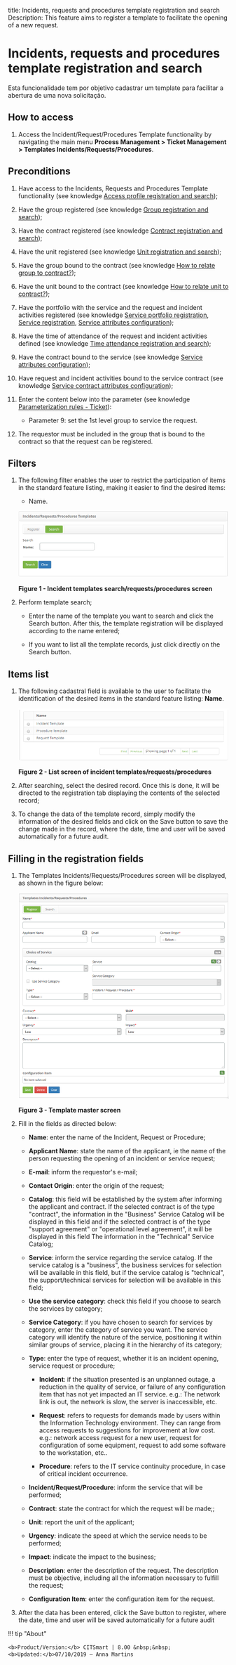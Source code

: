 title: Incidents, requests and procedures template registration and search
Description: This feature aims to register a template to facilitate the opening of a new request.

# Incidents, requests and procedures template registration and search

Esta funcionalidade tem por objetivo cadastrar um template para facilitar a
abertura de uma nova solicitação.

How to access
------------

1.  Access the Incident/Request/Procedures Template functionality by navigating the main menu **Process Management > Ticket Management > Templates Incidents/Requests/Procedures**.

Preconditions
-------------

1.  Have access to the Incidents, Requests and Procedures Template functionality (see knowledge [Access profile registration and search][1]);

2.  Have the group registered (see knowledge [Group registration and search][2]);

3.  Have the contract registered (see knowledge [Contract registration and search][3]);

4.  Have the unit registered (see knowledge [Unit registration and search][4]);

5.  Have the group bound to the contract (see knowledge [How to relate group to contract?][5]);

6.  Have the unit bound to the contract (see knowledge [How to relate unit to contract?][6]);

7.  Have the portfolio with the service and the request and incident activities registered (see knowledge [Service portfolio registration][7], [Service registration][8], [Service attributes configuration][9]);

8.  Have the time of attendance of the request and incident activities defined (see knowledge [Time attendance registration and search][10]);

9.  Have the contract bound to the service (see knowledge [Service attributes configuration][11]);

10. Have request and incident activities bound to the service contract (see knowledge [Service contract attributes configuration][12]);

11. Enter the content below into the parameter (see knowledge [Parameterization rules - Ticket][13]):

    -   Parameter 9: set the 1st level group to service the request.

12.  The requestor must be included in the group that is bound to the contract so that the request can be registered.

Filters
-------

1.  The following filter enables the user to restrict the participation of items in the standard feature listing, making it easier to find the desired items:

    -   Name.

    ![template](images/template-incident-1.png)

    **Figure 1 - Incident templates search/requests/procedures screen**

2.  Perform template search;

    - Enter the name of the template you want to search and click the Search button. After this, the template registration will be 
    displayed according to the name entered;

    - If you want to list all the template records, just click directly on the Search button.

Items list
-----------------

1.  The following cadastral field is available to the user to facilitate the identification of the desired items in the standard feature listing: **Name**.

    ![template](images/template-incident-2.png)

    **Figure 2 - List screen of incident templates/requests/procedures**

2.  After searching, select the desired record. Once this is done, it will be directed to the registration tab displaying the contents of the selected record;

3.  To change the data of the template record, simply modify the information of the desired fields and click on the Save button to save the change made in the record, where the date, time and user will be saved automatically for a future audit.

Filling in the registration fields
-----------------------------------

1.  The Templates Incidents/Requests/Procedures screen will be displayed, as shown in the figure below:
    
    ![template](images/template-incident-3.png)

    **Figure 3 - Template master screen**

2.  Fill in the fields as directed below:

    -   **Name**: enter the name of the Incident, Request or Procedure;

    -   **Applicant Name**: state the name of the applicant, ie the name of the person requesting the opening of an incident or service request;

    -   **E-mail**: inform the requestor's e-mail;

    -   **Contact Origin**: enter the origin of the request;

    -   **Catalog**: this field will be established by the system after informing the applicant and contract. If the selected contract is of the type "contract", the information in the "Business" Service Catalog will be displayed in this field and if the selected contract is of the type "support agreement" or "operational level agreement", it will be displayed in this field The information in the "Technical" Service Catalog;

    -   **Service**: inform the service regarding the service catalog. If the service catalog is a "business", the business services for selection will be available in this field, but if the service catalog is "technical", the support/technical services for selection will be available in this field;

    -   **Use the service category**: check this field if you choose to search the services by category;

    -   **Service Category**: if you have chosen to search for services by category, enter the category of service you want. The service category will identify the nature of the service, positioning it within similar groups of service, placing it in the hierarchy of its category;

    -   **Type**: enter the type of request, whether it is an incident opening, service request or procedure;

        -   **Incident**: if the situation presented is an unplanned outage, a reduction in the quality of service, or failure of any configuration item that has not yet impacted an IT service. e.g.: The network link is out, the network is slow, the server is inaccessible, etc.

        -   **Request**: refers to requests for demands made by users within the Information Technology environment. They can range from access requests to suggestions for improvement at low cost. e.g.: network access request for a new user, request for configuration of some equipment, request to add some software to the workstation, etc..

        -   **Procedure**: refers to the IT service continuity procedure, in case of critical incident occurrence.

    -   **Incident/Request/Procedure**: inform the service that will be performed;

    -   **Contract**: state the contract for which the request will be made;;

    -   **Unit**: report the unit of the applicant;

    -   **Urgency**: indicate the speed at which the service needs to be performed;

    -   **Impact**: indicate the impact to the business;

    -   **Description**: enter the description of the request. The description must be objective, including all the information necessary to fulfill the request;

    -   **Configuration Item**: enter the configuration item for the request.

3.  After the data has been entered, click the Save button to register, where the date, time and user will be saved automatically for a future audit

[1]:/en-us/citsmart-platform-7/initial-settings/access-settings/profile/user-profile.html
[2]:/en-us/citsmart-platform-7/initial-settings/access-settings/user/group.html
[3]:/en-us/citsmart-platform-7/additional-features/contract-management/use/register-contract.html
[4]:/en-us/citsmart-platform-7/plataform-administration/region-and-language/register-unit.html
[5]:/en-us/citsmart-platform-7/processes/tickets/relate-group.html
[6]:/en-us/citsmart-platform-7/processes/tickets/relate-unit.html
[7]:/en-us/citsmart-platform-7/processes/portfolio-and-catalog/register.html
[8]:/en-us/citsmart-platform-7/processes/portfolio-and-catalog/services.html
[9]:/en-us/citsmart-platform-7/processes/portfolio-and-catalog/configure-service-attribute.html
[10]:/en-us/citsmart-platform-7/processes/service-level/time-attendance.html
[11]:/en-us/citsmart-platform-7/processes/portfolio-and-catalog/configure-service-attribute.html
[12]:/en-us/citsmart-platform-7/processes/portfolio-and-catalog/contract-attributes.html
[13]:/en-us/citsmart-platform-7/plataform-administration/parameters-list/parametrizaion-ticket.html


!!! tip "About"

    <b>Product/Version:</b> CITSmart | 8.00 &nbsp;&nbsp;
    <b>Updated:</b>07/10/2019 – Anna Martins
